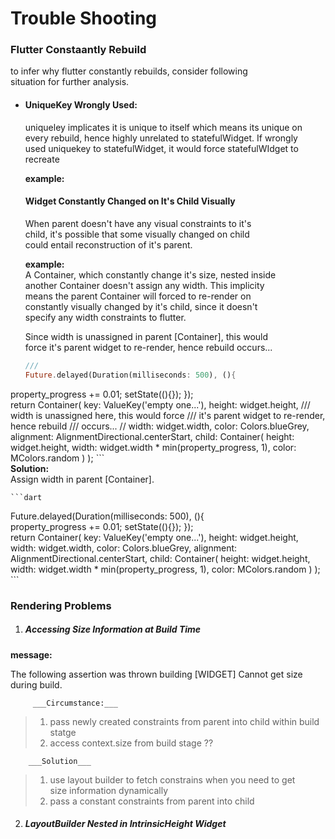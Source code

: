
# Trouble Shooting  
  
### Flutter Constaantly Rebuild  
  
to infer why flutter constantly rebuilds, consider following   
situation for further analysis.  
  
- #### UniqueKey Wrongly Used:   
  uniqueley implicates it is unique to itself which means its unique on   
    every rebuild, hence highly unrelated to statefulWidget. If wrongly  
    used uniquekey to statefulWidget, it would force statefulWIdget to  
    recreate  
      
    __example:__      
   
  
  #### Widget Constantly Changed on It's Child Visually  
  
  When parent doesn't have any visual constraints to it's  
    child, it's possible that some visually changed on child   
    could entail reconstruction of it's parent.  
  
    __example:__  
  A Container, which constantly change it's size, nested inside   
    another Container doesn't assign any width. This implicity  
    means the parent Container will forced to re-render on   
    constantly visually changed by it's child, since it doesn't  
    specify any width constraints to flutter.  
      
    Since width is unassigned in parent [Container], this would   
    force it's parent widget to re-render, hence rebuild occurs...  
      
      
    ```dart  
  ///   
    Future.delayed(Duration(milliseconds: 500), (){  
 property_progress += 0.01; setState((){});     });  
 return Container( key: ValueKey('empty one...'), height: widget.height, /// width is unassigned here, this would force /// it's parent widget to re-render, hence rebuild /// occurs... // width: widget.width, color: Colors.blueGrey, alignment: AlignmentDirectional.centerStart, child: Container( height: widget.height, width: widget.width * min(property_progress, 1), color: MColors.random ) );     ```  
  __Solution:__  
  Assign width in parent [Container].  
      
    ```dart  
  Future.delayed(Duration(milliseconds: 500), (){  
 property_progress += 0.01; setState((){});     });  
 return Container( key: ValueKey('empty one...'), height: widget.height, width: widget.width, color: Colors.blueGrey, alignment: AlignmentDirectional.centerStart, child: Container( height: widget.height, width: widget.width * min(property_progress, 1), color: MColors.random ) );     ```  
  ### Rendering Problems  
  
1) ##### Accessing Size Information at Build Time  
  __message:__  
  
  The following assertion was thrown building [WIDGET] Cannot get size during build.  
          
         ___Circumstance:___   
 > 1) pass newly created constraints from parent into child within build statge   
 > 2) access context.size from build stage ??  
          
        ___Solution___  
  > 1) use layout builder to fetch constrains when you need to get  
 > size information dynamically  
 > 2) pass a constant constraints from parent into child  
          
2) ##### LayoutBuilder Nested in IntrinsicHeight Widget
<!--stackedit_data:
eyJoaXN0b3J5IjpbLTEzMzM2Mjg0Ml19
-->